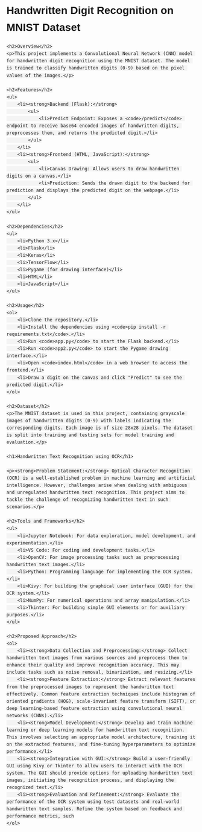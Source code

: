 <!DOCTYPE html>
<html lang="en">
<head>
    <meta charset="UTF-8">
    <meta name="viewport" content="width=device-width, initial-scale=1.0">
    <title>Handwritten Digit Recognition on MNIST Dataset</title>
    <style>
        body {
            font-family: Arial, sans-serif;
            margin: 20px;
            line-height: 1.6;
        }
        h1, h2, h3 {
            margin-top: 40px;
        }
        h2 {
            margin-top: 20px;
        }
        ul {
            margin-top: 10px;
            margin-left: 20px;
        }
        li {
            margin-bottom: 5px;
        }
        code {
            background-color: #f4f4f4;
            padding: 2px 5px;
            border-radius: 4px;
        }
    </style>
</head>
<body>
    <h1>Handwritten Digit Recognition on MNIST Dataset</h1>
    
    <h2>Overview</h2>
    <p>This project implements a Convolutional Neural Network (CNN) model for handwritten digit recognition using the MNIST dataset. The model is trained to classify handwritten digits (0-9) based on the pixel values of the images.</p>
    
    <h2>Features</h2>
    <ul>
        <li><strong>Backend (Flask):</strong>
            <ul>
                <li>Predict Endpoint: Exposes a <code>/predict</code> endpoint to receive base64 encoded images of handwritten digits, preprocesses them, and returns the predicted digit.</li>
            </ul>
        </li>
        <li><strong>Frontend (HTML, JavaScript):</strong>
            <ul>
                <li>Canvas Drawing: Allows users to draw handwritten digits on a canvas.</li>
                <li>Prediction: Sends the drawn digit to the backend for prediction and displays the predicted digit on the webpage.</li>
            </ul>
        </li>
    </ul>

    <h2>Dependencies</h2>
    <ul>
        <li>Python 3.x</li>
        <li>Flask</li>
        <li>Keras</li>
        <li>TensorFlow</li>
        <li>Pygame (for drawing interface)</li>
        <li>HTML</li>
        <li>JavaScript</li>
    </ul>

    <h2>Usage</h2>
    <ol>
        <li>Clone the repository.</li>
        <li>Install the dependencies using <code>pip install -r requirements.txt</code>.</li>
        <li>Run <code>app.py</code> to start the Flask backend.</li>
        <li>Run <code>app2.py</code> to start the Pygame drawing interface.</li>
        <li>Open <code>index.html</code> in a web browser to access the frontend.</li>
        <li>Draw a digit on the canvas and click "Predict" to see the predicted digit.</li>
    </ol>

    <h2>Dataset</h2>
    <p>The MNIST dataset is used in this project, containing grayscale images of handwritten digits (0-9) with labels indicating the corresponding digits. Each image is of size 28x28 pixels. The dataset is split into training and testing sets for model training and evaluation.</p>

    <h1>Handwritten Text Recognition using OCR</h1>

    <p><strong>Problem Statement:</strong> Optical Character Recognition (OCR) is a well-established problem in machine learning and artificial intelligence. However, challenges arise when dealing with ambiguous and unregulated handwritten text recognition. This project aims to tackle the challenge of recognizing handwritten text in such scenarios.</p>

    <h2>Tools and Frameworks</h2>
    <ul>
        <li>Jupyter Notebook: For data exploration, model development, and experimentation.</li>
        <li>VS Code: For coding and development tasks.</li>
        <li>OpenCV: For image processing tasks such as preprocessing handwritten text images.</li>
        <li>Python: Programming language for implementing the OCR system.</li>
        <li>Kivy: For building the graphical user interface (GUI) for the OCR system.</li>
        <li>NumPy: For numerical operations and array manipulation.</li>
        <li>Tkinter: For building simple GUI elements or for auxiliary purposes.</li>
    </ul>

    <h2>Proposed Approach</h2>
    <ol>
        <li><strong>Data Collection and Preprocessing:</strong> Collect handwritten text images from various sources and preprocess them to enhance their quality and improve recognition accuracy. This may include tasks such as noise removal, binarization, and resizing.</li>
        <li><strong>Feature Extraction:</strong> Extract relevant features from the preprocessed images to represent the handwritten text effectively. Common feature extraction techniques include histogram of oriented gradients (HOG), scale-invariant feature transform (SIFT), or deep learning-based feature extraction using convolutional neural networks (CNNs).</li>
        <li><strong>Model Development:</strong> Develop and train machine learning or deep learning models for handwritten text recognition. This involves selecting an appropriate model architecture, training it on the extracted features, and fine-tuning hyperparameters to optimize performance.</li>
        <li><strong>Integration with GUI:</strong> Build a user-friendly GUI using Kivy or Tkinter to allow users to interact with the OCR system. The GUI should provide options for uploading handwritten text images, initiating the recognition process, and displaying the recognized text.</li>
        <li><strong>Evaluation and Refinement:</strong> Evaluate the performance of the OCR system using test datasets and real-world handwritten text samples. Refine the system based on feedback and performance metrics, such
    </ol>
</body>
</html>
